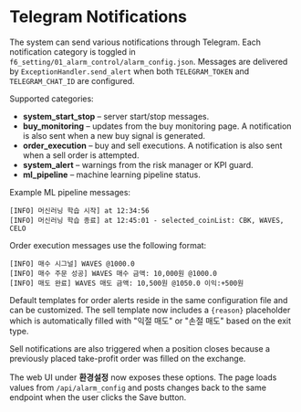 # Telegram Notifications

The system can send various notifications through Telegram. Each notification
category is toggled in `f6_setting/01_alarm_control/alarm_config.json`.
Messages are delivered by `ExceptionHandler.send_alert` when both
`TELEGRAM_TOKEN` and `TELEGRAM_CHAT_ID` are configured.

Supported categories:

- **system_start_stop** – server start/stop messages.
- **buy_monitoring** – updates from the buy monitoring page.
  A notification is also sent when a new buy signal is generated.
- **order_execution** – buy and sell executions. A notification is also sent
  when a sell order is attempted.
- **system_alert** – warnings from the risk manager or KPI guard.
- **ml_pipeline** – machine learning pipeline status.

Example ML pipeline messages:

```
[INFO] 머신러닝 학습 시작] at 12:34:56
[INFO] 머신러닝 학습 종료] at 12:45:01 - selected_coinList: CBK, WAVES, CELO
```

Order execution messages use the following format:

```
[INFO] 매수 시그널] WAVES @1000.0
[INFO] 매수 주문 성공] WAVES 매수 금액: 10,000원 @1000.0
[INFO] 매도 완료] WAVES 매도 금액: 10,500원 @1050.0 이익:+500원
```

Default templates for order alerts reside in the same configuration file and can
be customized. The sell template now includes a `{reason}` placeholder which is
automatically filled with "익절 매도" or "손절 매도" based on the exit type.

Sell notifications are also triggered when a position closes because a
previously placed take-profit order was filled on the exchange.

The web UI under **환경설정** now exposes these options. The page loads values
from `/api/alarm_config` and posts changes back to the same endpoint when the
user clicks the Save button.
